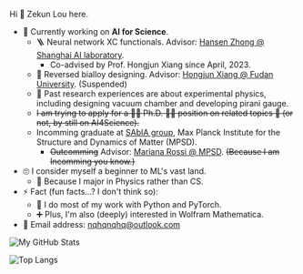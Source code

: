 Hi 👋 Zekun Lou here.

<!-- [Click to download my CV](https://github.com/nqhq-lou/nqhq-lou/raw/main/ZekunLou_CV_latest.pdf) -->


- 🏃‍ Currently working on **AI for Science**.
    - 🪜 Neural network XC functionals. Advisor: [Hansen Zhong @ Shanghai AI laboratory](https://scholar.google.com/citations?user=X_ZfX8sAAAAJ).
        - Co-advised by Prof. Hongjun Xiang since April, 2023.
    - 🔁 Reversed bialloy designing. Advisor: [Hongjun Xiang @ Fudan University](https://scholar.google.com/citations?user=5GcATiIAAAAJ). (Suspended)
    - 🔧 Past research experiences are about experimental physics, including designing vacuum chamber and developing pirani gauge.
    - ~~I am trying to apply for a 👨‍🎓 Ph.D. 👨‍🎓 position on related topics 🔬 (or not, by still on AI4Science).~~
    - Incomming graduate at [SAbIA group](https://github.com/sabia-group), Max Planck Institute for the Structure and Dynamics of Matter (MPSD).
        - ~~Outcomming~~ Advisor: [Mariana Rossi @ MPSD](https://scholar.google.com/citations?user=SrQ3yboAAAAJ). ~~(Because I am Incomming you know.)~~
- 🙄 I consider myself a beginner to ML's vast land.
    - 🤔 Because I major in Physics rather than CS.
- ⚡ Fact (fun facts...? I don't think so):
    - 🔧 I do most of my work with Python and PyTorch.
    - ➕ Plus, I'm also (deeply) interested in Wolfram Mathematica.
- 📧 Email address: [nqhqnqhq@outlook.com](mailto:nqhqnqhq@outlook.com)

![My GitHub Stats](https://github-readme-stats.vercel.app/api?username=nqhq-lou&show_icons=true)

![Top Langs](https://github-readme-stats.vercel.app/api/top-langs/?username=nqhq-lou&layout=compact)

<!--
**nqhq-lou/nqhq-lou** is a ✨ _special_ ✨ repository because its `README.md` (this file) appears on your GitHub profile.

Here are some ideas to get you started:

- 🔭 I’m currently working on ...
- 🌱 I’m currently learning ...
- 👯 I’m looking to collaborate on ...
- 🤔 I’m looking for help with ...
- 💬 Ask me about ...
- 📫 How to reach me: ...
- 😄 Pronouns: ...
- ⚡ Fun fact: ...
-->
